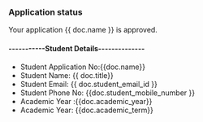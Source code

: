 <h3>Application status</h3>

<p>Your application {{ doc.name }} is approved.</p>


<h4>-----------Student Details--------------</h4>

<ul>
<li>Student Application No:{{doc.name}}
<li>Student Name: {{ doc.title}}
<li>Student Email: {{ doc.student_email_id }}
<li>Student Phone No: {{doc.student_mobile_number }}
<li>Academic Year :{{doc.academic_year}}
<li>Academic Year: {{doc.academic_term}}
</ul>